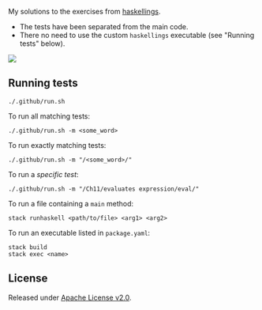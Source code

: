 My solutions to the exercises from [haskellings](https://github.com/MondayMorningHaskell/haskellings). 

- The tests have been separated from the main code.
- There no need to use the custom `haskellings` executable (see "Running tests" below).

[![](https://github.com/asarkar/haskellings/workflows/CI/badge.svg)](https://github.com/asarkar/haskellings/actions)

## Running tests

```
./.github/run.sh
```

To run all matching tests:
```
./.github/run.sh -m <some_word>
```

To run exactly matching tests:
```
./.github/run.sh -m "/<some_word>/"
```

To run a _specific test_:
```
./.github/run.sh -m "/Ch11/evaluates expression/eval/"
```

To run a file containing a `main` method:
```
stack runhaskell <path/to/file> <arg1> <arg2>
```

To run an executable listed in `package.yaml`:
```
stack build
stack exec <name>
```

## License

Released under [Apache License v2.0](LICENSE).